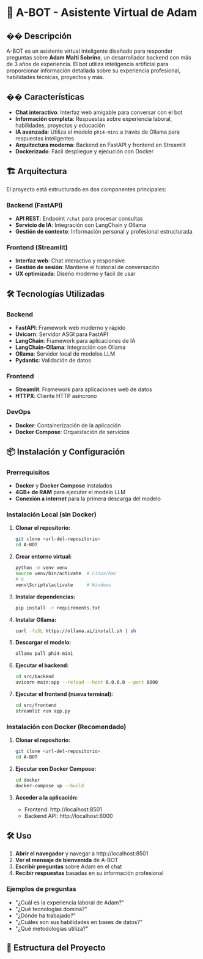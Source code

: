 # 🤖 A-BOT - Asistente Virtual de Adam

## �� Descripción

A-BOT es un asistente virtual inteligente diseñado para responder preguntas sobre **Adam Malti Sobrino**, un desarrollador backend con más de 3 años de experiencia. El bot utiliza inteligencia artificial para proporcionar información detallada sobre su experiencia profesional, habilidades técnicas, proyectos y más.

## �� Características

- **Chat interactivo**: Interfaz web amigable para conversar con el bot
- **Información completa**: Respuestas sobre experiencia laboral, habilidades, proyectos y educación
- **IA avanzada**: Utiliza el modelo `phi4-mini` a través de Ollama para respuestas inteligentes
- **Arquitectura moderna**: Backend en FastAPI y frontend en Streamlit
- **Dockerizado**: Fácil despliegue y ejecución con Docker

## 🏗️ Arquitectura

El proyecto está estructurado en dos componentes principales:

### Backend (FastAPI)
- **API REST**: Endpoint `/chat` para procesar consultas
- **Servicio de IA**: Integración con LangChain y Ollama
- **Gestión de contexto**: Información personal y profesional estructurada

### Frontend (Streamlit)
- **Interfaz web**: Chat interactivo y responsive
- **Gestión de sesión**: Mantiene el historial de conversación
- **UX optimizada**: Diseño moderno y fácil de usar

## 🛠️ Tecnologías Utilizadas

### Backend
- **FastAPI**: Framework web moderno y rápido
- **Uvicorn**: Servidor ASGI para FastAPI
- **LangChain**: Framework para aplicaciones de IA
- **LangChain-Ollama**: Integración con Ollama
- **Ollama**: Servidor local de modelos LLM
- **Pydantic**: Validación de datos

### Frontend
- **Streamlit**: Framework para aplicaciones web de datos
- **HTTPX**: Cliente HTTP asíncrono

### DevOps
- **Docker**: Containerización de la aplicación
- **Docker Compose**: Orquestación de servicios

## 📦 Instalación y Configuración

### Prerrequisitos

- **Docker** y **Docker Compose** instalados
- **4GB+ de RAM** para ejecutar el modelo LLM
- **Conexión a internet** para la primera descarga del modelo

### Instalación Local (sin Docker)

1. **Clonar el repositorio:**
   ```bash
   git clone <url-del-repositorio>
   cd A-BOT
   ```

2. **Crear entorno virtual:**
   ```bash
   python -m venv venv
   source venv/bin/activate  # Linux/Mac
   # o
   venv\Scripts\activate     # Windows
   ```

3. **Instalar dependencias:**
   ```bash
   pip install -r requirements.txt
   ```

4. **Instalar Ollama:**
   ```bash
   curl -fsSL https://ollama.ai/install.sh | sh
   ```

5. **Descargar el modelo:**
   ```bash
   ollama pull phi4-mini
   ```

6. **Ejecutar el backend:**
   ```bash
   cd src/backend
   uvicorn main:app --reload --host 0.0.0.0 --port 8000
   ```

7. **Ejecutar el frontend (nueva terminal):**
   ```bash
   cd src/frontend
   streamlit run app.py
   ```

### Instalación con Docker (Recomendado)

1. **Clonar el repositorio:**
   ```bash
   git clone <url-del-repositorio>
   cd A-BOT
   ```

2. **Ejecutar con Docker Compose:**
   ```bash
   cd docker
   docker-compose up --build
   ```

3. **Acceder a la aplicación:**
   - Frontend: http://localhost:8501
   - Backend API: http://localhost:8000

## 🛠️ Uso

1. **Abrir el navegador** y navegar a http://localhost:8501
2. **Ver el mensaje de bienvenida** de A-BOT
3. **Escribir preguntas** sobre Adam en el chat
4. **Recibir respuestas** basadas en su información profesional

### Ejemplos de preguntas

- "¿Cuál es la experiencia laboral de Adam?"
- "¿Qué tecnologías domina?"
- "¿Dónde ha trabajado?"
- "¿Cuáles son sus habilidades en bases de datos?"
- "¿Qué metodologías utiliza?"

## 📄 Estructura del Proyecto 